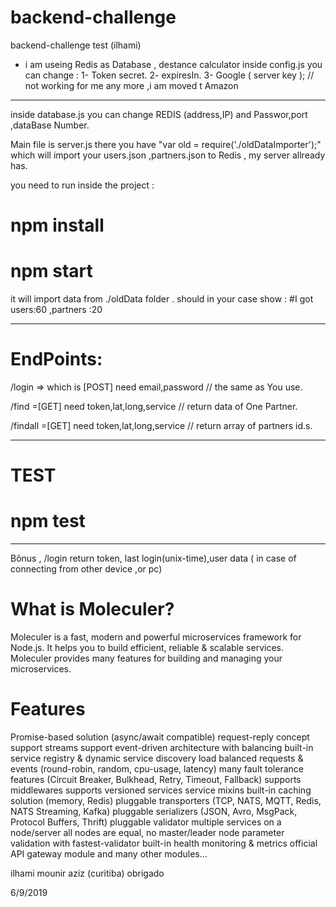 # backend-challenge
backend-challenge test (ilhami)

* i am useing Redis as Database , destance calculator 
inside config.js you can change :
1- Token secret.
2- expiresIn.
3- Google ( server key ); // not working for me any more ,i am moved t Amazon
---------
inside database.js you can change REDIS (address,IP)  and Passwor,port ,dataBase Number.


Main file is server.js  there you have "var old = require('./oldDataImporter');" which will import your
users.json ,partners.json to Redis , my server allready has.

you need to run inside the project :
# npm install
# npm start

it will import data from ./oldData folder .
should in your case show :
#I got  users:60 ,partners :20


-------------------

# EndPoints:
/login => which is [POST] need  email,password   // the same as You use. 

/find =[GET] need  token,lat,long,service // return data of One Partner.

/findall =[GET] need  token,lat,long,service // return array of partners id.s.


-------
# TEST
# npm test 
---------------------
Bônus , /login return  token, last login(unix-time),user data ( in case of connecting from other device ,or pc)

# What is Moleculer?
Moleculer is a fast, modern and powerful microservices framework for Node.js. It helps you to build efficient, reliable & scalable services. Moleculer provides many features for building and managing your microservices.

# Features
Promise-based solution (async/await compatible)
request-reply concept
support streams
support event-driven architecture with balancing
built-in service registry & dynamic service discovery
load balanced requests & events (round-robin, random, cpu-usage, latency)
many fault tolerance features (Circuit Breaker, Bulkhead, Retry, Timeout, Fallback)
supports middlewares
supports versioned services
service mixins
built-in caching solution (memory, Redis)
pluggable transporters (TCP, NATS, MQTT, Redis, NATS Streaming, Kafka)
pluggable serializers (JSON, Avro, MsgPack, Protocol Buffers, Thrift)
pluggable validator
multiple services on a node/server
all nodes are equal, no master/leader node
parameter validation with fastest-validator
built-in health monitoring & metrics
official API gateway module and many other modules…


ilhami mounir aziz (curitiba)
obrigado

6/9/2019



